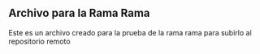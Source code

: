 ## Archivo para la Rama Rama

Este es un archivo creado para la prueba de la rama rama para subirlo al repositorio remoto